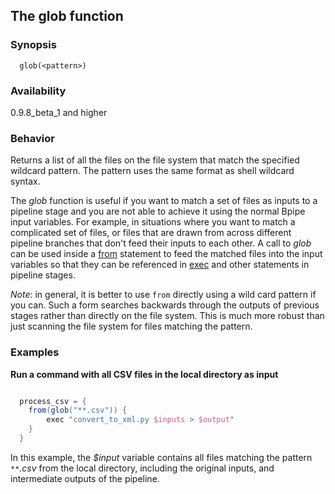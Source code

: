 ## The glob function

### Synopsis

    
    
      glob(<pattern>)
    

### Availability

0.9.8_beta_1 and higher

### Behavior

Returns a list of all the files on the file system that match the specified wildcard pattern. The pattern uses the same format as shell wildcard syntax.

The *glob* function is useful if you want to match a set of files as inputs to a pipeline stage and you are not able to achieve it using the normal Bpipe input variables. For example, in situations where you want to match a complicated set of files, or files that are drawn from across different pipeline branches that don't feed their inputs to each other. A call to *glob* can be used inside a [from](Language/From) statement to feed the matched files  into the input variables so that they can be referenced in [exec](Language/Exec) and other statements in pipeline stages.

*Note*: in general, it is better to use `from` directly using a wild card pattern if you can. Such a form searches backwards through the outputs of previous stages rather than directly on the file system. This is much more robust than just scanning the file system for files matching the pattern.

### Examples

**Run a command with all CSV files in the local directory as input**
```groovy 

  process_csv = {
    from(glob("**.csv")) {
        exec "convert_to_xml.py $inputs > $output"
    }
  }
```

In this example, the *$input* variable contains all files matching the pattern *`**`.csv* from the local directory, including the original inputs, and intermediate outputs of the pipeline.
